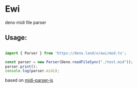 # Ewi
deno midi file parser
## Usage:
```ts

import { Parser } from 'https://deno.land/x/ewi/mod.ts';

const parser = new Parser(Deno.readFileSync("./test.mid"));
parser.print();
console.log(parser.midi);

```
based on [midi-parser-js](https://github.com/colxi/midi-parser-js)